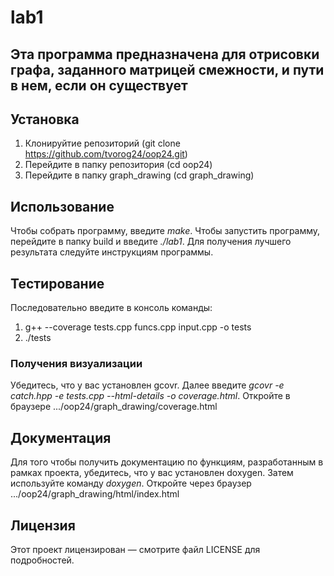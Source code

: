 # lab1
## Эта программа предназначена для отрисовки графа, заданного матрицей смежности, и пути в нем, если он существует
## Установка
1. Клонируйтие репозиторий (git clone https://github.com/tvorog24/oop24.git)
2. Перейдите в папку репозитория (cd oop24)
3. Перейдите в папку graph_drawing (cd graph_drawing)
## Использование
Чтобы собрать программу, введите _make_. Чтобы запустить программу, перейдите в папку build и введите _./lab1_. 
Для получения лучшего результата следуйте инструкциям программы. 
## Тестирование
Последовательно введите в консоль команды:
1. g++ --coverage tests.cpp funcs.cpp input.cpp -o tests
2. ./tests
### Получения визуализации
Убедитесь, что у вас установлен gcovr. Далее введите _gcovr -e catch.hpp -e tests.cpp --html-details -o coverage.html_. Откройте в браузере .../oop24/graph_drawing/coverage.html
## Документация 
Для того чтобы получить документацию по функциям, разработанным в рамках проекта, убедитесь, что у вас установлен doxygen. Затем используйте команду _doxygen_. Откройте через браузер .../oop24/graph_drawing/html/index.html
## Лицензия
Этот проект лицензирован — смотрите файл LICENSE для подробностей.




